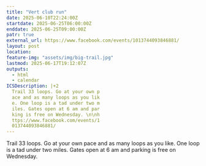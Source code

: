 ```yaml
---
title: "Vert club run"
date: 2025-06-10T22:24:00Z
startdate: 2025-06-25T06:00:00Z
enddate: 2025-06-25T09:00:00Z
patr: true
external_url: https://www.facebook.com/events/1013744093846881/
layout: post
location: 
feature-img: "assets/img/big-trail.jpg"
lastmod: 2025-06-17T19:12:07Z
outputs:
  - html
  - calendar
ICSDescription: |+2
  Trail 33 loops. Go at your own p  ace and as many loops as you lik  e. One loop is a tad under two m  iles. Gates open at 6 am and par  king is free on Wednesday. \n\nh  ttps://www.facebook.com/events/1  013744093846881/
---
```


Trail 33 loops. Go at your own pace and as many loops as you like. One loop is a tad under two miles. Gates open at 6 am and parking is free on Wednesday. <br>
  <br>
  
